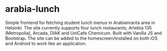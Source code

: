 # arabia-lunch
Simple frontend for fetching student lunch menus in Arabianranta area in Helsinki. The site currently supports four lunch restaurants; Artebia 135 (Metropolia), Arcada, DIAK and UniCafe Chemicum. Built with Vanilla JS and Bootstrap. The site can be added to the homescreen/installed on both iOS and Android to work like an application.
